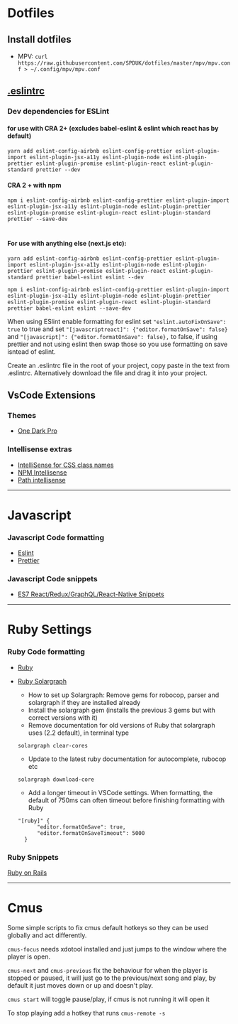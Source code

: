 # Dotfiles

## Install dotfiles
- MPV: `curl https://raw.githubusercontent.com/SPDUK/dotfiles/master/mpv/mpv.conf > ~/.config/mpv/mpv.conf`


## [.eslintrc](.eslintrc)

### Dev dependencies for ESLint

#### for use with CRA 2+ (excludes babel-eslint & eslint which react has by default)

```
yarn add eslint-config-airbnb eslint-config-prettier eslint-plugin-import eslint-plugin-jsx-a11y eslint-plugin-node eslint-plugin-prettier eslint-plugin-promise eslint-plugin-react eslint-plugin-standard prettier --dev
```

#### CRA 2 + with npm
```
npm i eslint-config-airbnb eslint-config-prettier eslint-plugin-import eslint-plugin-jsx-a11y eslint-plugin-node eslint-plugin-prettier eslint-plugin-promise eslint-plugin-react eslint-plugin-standard prettier --save-dev
```
#

#### For use with anything else (next.js etc):
```
yarn add eslint-config-airbnb eslint-config-prettier eslint-plugin-import eslint-plugin-jsx-a11y eslint-plugin-node eslint-plugin-prettier eslint-plugin-promise eslint-plugin-react eslint-plugin-standard prettier babel-eslint eslint --dev
```
```
npm i eslint-config-airbnb eslint-config-prettier eslint-plugin-import eslint-plugin-jsx-a11y eslint-plugin-node eslint-plugin-prettier eslint-plugin-promise eslint-plugin-react eslint-plugin-standard prettier babel-eslint eslint --save-dev
```

When using ESlint enable formatting for eslint set `"eslint.autoFixOnSave": true` to true and set `"[javascriptreact]": {"editor.formatOnSave": false}` and `"[javascript]": {"editor.formatOnSave": false},` to false, if using prettier and not using eslint then swap those so you use formatting on save isntead of eslint.

Create an .eslintrc file in the root of your project, copy paste in the text from .eslintrc.
Alternatively download the file and drag it into your project.

## VsCode Extensions

### Themes

- [One Dark Pro](https://marketplace.visualstudio.com/items?itemName=zhuangtongfa.Material-theme)

### Intellisense extras

- [IntelliSense for CSS class names](https://marketplace.visualstudio.com/items?itemName=Zignd.html-css-class-completion)
- [NPM Intellisense](https://marketplace.visualstudio.com/items?itemName=christian-kohler.npm-intellisense)
- [Path intellisense](https://marketplace.visualstudio.com/items?itemName=christian-kohler.path-intellisense)

---

# Javascript

### Javascript Code formatting

- [Eslint](https://marketplace.visualstudio.com/items?itemName=dbaeumer.vscode-eslint)
- [Prettier ](https://marketplace.visualstudio.com/items?itemName=esbenp.prettier-vscode)

### Javascript Code snippets

- [ES7 React/Redux/GraphQL/React-Native Snippets](https://marketplace.visualstudio.com/items?itemName=dsznajder.es7-react-js-snippets)

---

# Ruby Settings

### Ruby Code formatting

- [Ruby](https://marketplace.visualstudio.com/items?itemName=rebornix.Ruby)
- [Ruby Solargraph](https://marketplace.visualstudio.com/items?itemName=castwide.solargraph)

  - How to set up Solargraph: Remove gems for robocop, parser and solargraph if they are installed already
  - Install the solargraph gem (installs the previous 3 gems but with correct versions with it)
  - Remove documentation for old versions of Ruby that solargraph uses (2.2 default), in terminal type

  ```
  solargraph clear-cores
  ```

  - Update to the latest ruby documentation for autocomplete, rubocop etc

  ```
  solargraph download-core
  ```

  - Add a longer timeout in VSCode settings. When formatting, the default of 750ms can often timeout before finishing formatting with Ruby

  ```
  "[ruby]" {
        "editor.formatOnSave": true,
        "editor.formatOnSaveTimeout": 5000
    }
  ```

### Ruby Snippets

[Ruby on Rails](https://marketplace.visualstudio.com/items?itemName=hridoy.rails-snippets)

---

# Cmus

Some simple scripts to fix cmus default hotkeys so they can be used globally and act differently.

`cmus-focus` needs xdotool installed and just jumps to the window where the player is open.

`cmus-next` and `cmus-previous` fix the behaviour for when the player is stopped or paused, it will just go to the previous/next song and play, by default it just moves down or up and doesn't play.

`cmus start` will toggle pause/play, if cmus is not running it will open it

To stop playing add a hotkey that runs `cmus-remote -s`
